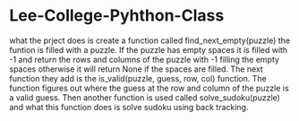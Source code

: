 # Lee-College-Pyhthon-Class
what the prject does is create a function called find_next_empty(puzzle) the funtion is filled with a puzzle. If the puzzle has empty spaces it is filled with -1 and return the rows and columns of the puzzle with -1 filling the empty spaces otherwise it will return None if the spaces are filled. The next function they add is the is_valid(puzzle, guess, row, col) function. The function figures out where the guess at the row and column of the puzzle is a valid guess. Then another function is used called solve_sudoku(puzzle) and what this function does is solve sudoku using back tracking.
